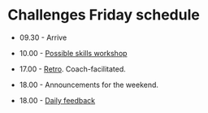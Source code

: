 # Challenges Friday schedule

- 09.30 - Arrive
- 10.00 - [Possible skills workshop](../../pills/learning_at_makers.md#skills-workshops)

- 17.00 - [Retro](https://github.com/makersacademy/course/blob/master/pills/student_retrospective.md). Coach-facilitated.
- 18.00 - Announcements for the weekend.
- 18.00 - [Daily feedback](../../pills/learning_at_makers.md#daily-feedback)
